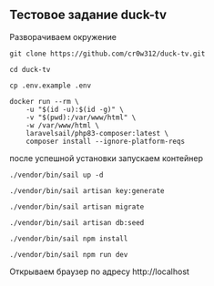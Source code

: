 ## Тестовое задание duck-tv

Разворачиваем окружение

```
git clone https://github.com/cr0w312/duck-tv.git
```

```
cd duck-tv
```

```
cp .env.example .env
```

```
docker run --rm \
    -u "$(id -u):$(id -g)" \
    -v "$(pwd):/var/www/html" \
    -w /var/www/html \
    laravelsail/php83-composer:latest \
    composer install --ignore-platform-reqs
```

после успешной установки запускаем контейнер

```
./vendor/bin/sail up -d
```

```
./vendor/bin/sail artisan key:generate
```

```
./vendor/bin/sail artisan migrate
```

```
./vendor/bin/sail artisan db:seed
```

```
./vendor/bin/sail npm install
```

```
./vendor/bin/sail npm run dev
```

Открываем браузер по адресу http://localhost